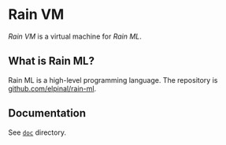 # Rain VM

<em>Rain VM</em> is a virtual machine for <em>Rain ML</em>.

## What is Rain ML?

Rain ML is a high-level programming language.
The repository is [github.com/elpinal/rain-ml](https://github.com/elpinal/rain-ml).

## Documentation

See [`doc`](https://github.com/elpinal/rain-vm/tree/master/doc) directory.
